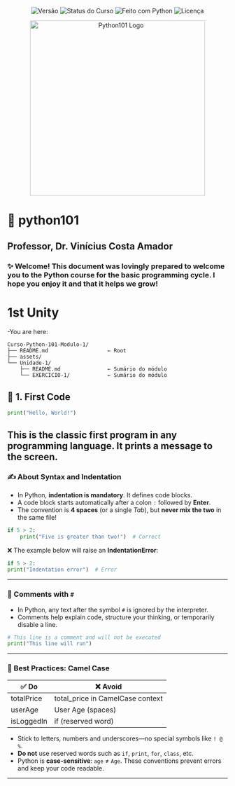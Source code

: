<p align="center">
  <img src="https://img.shields.io/badge/versão-1.0-blue" alt="Versão">
  <img src="https://img.shields.io/badge/status-em%20desenvolvimento-yellow" alt="Status do Curso">
  <img src="https://img.shields.io/badge/feito%20com-Python%203.x-blue?logo=python&logoColor=white" alt="Feito com Python">
  <img src="https://img.shields.io/badge/licença-MIT-green" alt="Licença">
</p>

<p align="center">
  <img src="assets/banner_python101.png" width="400" alt="Python101 Logo">
</p>

# 🐍 python101
## Professor, Dr. Vinícius Costa Amador 
### ✨ Welcome! This document was lovingly prepared to welcome you to the Python course for the basic programming cycle. I hope you enjoy it and that it helps we grow! 
# 1st Unity
-You are here:
```
Curso-Python-101-Modulo-1/
├── README.md                   ← Root
├── assets/
└── Unidade-1/
    ├── README.md               ← Sumário do módulo
    └── EXERCICIO-1/            ← Sumário do módulo
```
## 🐍 1. First Code
```python
print("Hello, World!")
```
This is the classic first program in any programming language. It prints a message to the screen.
---
### ✍️ About Syntax and Indentation
- In Python, **indentation is mandatory**. It defines code blocks.
- A code block starts automatically after a colon `:` followed by **Enter**.
- The convention is **4 spaces** (or a single *Tab*), but **never mix the two** in the same file!
```python
if 5 > 2:
    print("Five is greater than two!")  # Correct
```
❌ The example below will raise an **IndentationError**:
```python
if 5 > 2:
print("Indentation error")  # Error
```
---
### 💬 Comments with `#`
- In Python, any text after the symbol `#` is ignored by the interpreter.
- Comments help explain code, structure your thinking, or temporarily disable a line.
```python
# This line is a comment and will not be executed
print("This line will run")
```
---
### 🎯 Best Practices: Camel Case
| ✅ Do        | ❌ Avoid                        |
|--------------|--------------------------------|
| totalPrice   | total_price in CamelCase context|
| userAge      | User Age (spaces)              |
| isLoggedIn   | if (reserved word)             |
- Stick to letters, numbers and underscores—no special symbols like `! @ %`.
- **Do not** use reserved words such as `if`, `print`, `for`, `class`, etc.
- Python is **case-sensitive**: `age` ≠ `Age`.
These conventions prevent errors and keep your code readable.
---
